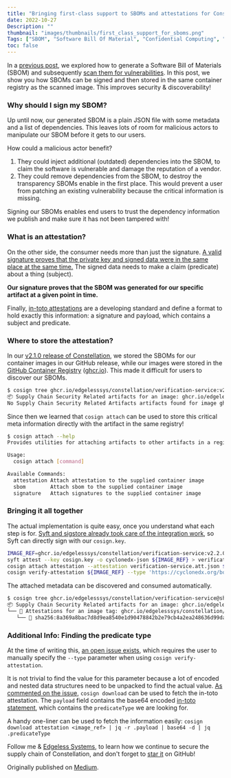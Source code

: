 ```yaml
---
title: "Bringing first-class support to SBOMs and attestations for Constellation containers"
date: 2022-10-27
Description: ""
thumbnail: "images/thumbnails/first_class_support_for_sboms.png"
Tags: ["SBOM", "Software Bill Of Material", "Confidential Computing", "Constellation", "Sigstore"]
toc: false
---
```


In a [previous post](https://datosh.github.io/post/sboms_for_confidential_kubernetes/), we explored how to generate a Software Bill of Materials (SBOM) and subsequently [scan them for vulnerabilities](https://datosh.github.io/post/zero_vulnerability_posture/). In this post, we show you how SBOMs can be signed and then stored in the same container registry as the scanned image. This improves security & discoverability!

### Why should I sign my SBOM?

Up until now, our generated SBOM is a plain JSON file with some metadata and a list of dependencies. This leaves lots of room for malicious actors to manipulate our SBOM before it gets to our users.

How could a malicious actor benefit?

1. They could inject additional (outdated) dependencies into the SBOM, to claim the software is vulnerable and damage the reputation of a vendor.
1. They could remove dependencies from the SBOM, to destroy the transparency SBOMs enable in the first place. This would prevent a user from patching an existing vulnerability because the critical information is missing.

Signing our SBOMs enables end users to trust the dependency information we publish and make sure it has not been tampered with!

### What is an attestation?

On the other side, the consumer needs more than just the signature. [A valid signature proves that the private key and signed data were in the same place at the same time.](https://www.youtube.com/watch?t=63&v=psTh2xOvVJI&feature=youtu.be) The signed data needs to make a claim (predicate) about a thing (subject).

**Our signature proves that the SBOM was generated for our specific artifact at a given point in time.**

Finally, [in-toto attestations](https://github.com/in-toto/attestation) are a developing standard and define a format to hold exactly this information: a signature and payload, which contains a subject and predicate.

### Where to store the attestation?

In our [v2.1.0 release of Constellation](https://github.com/edgelesssys/constellation/releases/tag/v2.1.0), we stored the SBOMs for our container images in our GitHub release, while our images were stored in the [GitHub Container Registry](https://github.com/orgs/edgelesssys/packages?repo_name=constellation) ([ghcr.io](https://ghcr.io/)). This made it difficult for users to discover our SBOMs.

```sh
$ cosign tree ghcr.io/edgelesssys/constellation/verification-service:v2.1.0
📦 Supply Chain Security Related artifacts for an image: ghcr.io/edgelesssys/constellation/verification-service:v2.1.0
No Supply Chain Security Related Artifacts artifacts found for image ghcr.io/edgelesssys/constellation/verification-service:v2.1.0
```

Since then we learned that `cosign attach` can be used to store this critical meta information directly with the artifact in the same registry!

```sh
$ cosign attach --help
Provides utilities for attaching artifacts to other artifacts in a registry

Usage:
  cosign attach [command]

Available Commands:
  attestation Attach attestation to the supplied container image
  sbom        Attach sbom to the supplied container image
  signature   Attach signatures to the supplied container image
```

### Bringing it all together

The actual implementation is quite easy, once you understand what each step is for. [Syft and sigstore already took care of the integration work](https://anchore.com/sbom/creating-sbom-attestations-using-syft-and-sigstore/), so Syft can directly sign with our `cosign.key`.


```sh
IMAGE_REF=ghcr.io/edgelesssys/constellation/verification-service:v2.2.0
syft attest --key cosign.key -o cyclonedx-json ${IMAGE_REF} > verification-service.att.json
cosign attach attestation --attestation verification-service.att.json ${IMAGE_REF}
cosign verify-attestation ${IMAGE_REF} --type 'https://cyclonedx.org/bom' --key cosign.pub
```

The attached metadata can be discovered and consumed automatically.

```sh
$ cosign tree ghcr.io/edgelesssys/constellation/verification-service@sha256:fe31333a0696e4b044a2e1e7c6d6c88d7c387753350f68e7533383e1c70e6360
📦 Supply Chain Security Related artifacts for an image: ghcr.io/edgelesssys/constellation/verification-service@sha256:fe31333a0696e4b044a2e1e7c6d6c88d7c387753350f68e7533383e1c70e6360
└── 💾 Attestations for an image tag: ghcr.io/edgelesssys/constellation/verification-service:sha256-fe31333a0696e4b044a2e1e7c6d6c88d7c387753350f68e7533383e1c70e6360.att
   └── 🍒 sha256:8a369a8bac7d8d9ea8540e1d90478842b2e79cb4a2ea248636d99daa0b60186b
```

### Additional Info: Finding the predicate type

At the time of writing this, [an open issue exists](https://github.com/sigstore/cosign/issues/2264), which requires the user to manually specify the `--type` parameter when using `cosign verify-attestation`.

It is not trivial to find the value for this parameter because a lot of encoded and nested data structures need to be unpacked to find the actual value. [As commented on the issue](https://github.com/sigstore/cosign/issues/2264#issuecomment-1280669576), `cosign download` can be used to fetch the in-toto attestation. The `payload` field contains the base64 encoded [in-toto statement](https://github.com/in-toto/attestation/blob/main/spec/README.md#statement), which contains the `predicateType` we are looking for.

A handy one-liner can be used to fetch the information easily: `cosign download attestation <image_ref> | jq -r .payload | base64 -d | jq .predicateType`

Follow me & [Edgeless Systems](https://www.edgeless.systems/blog/), to learn how we continue to secure the supply chain of Constellation, and don't forget to [star it](https://github.com/edgelesssys/constellation) on GitHub!

Originally published on [Medium](https://medium.com/@datosh18/bringing-first-class-support-to-sboms-and-attestations-for-constellation-containers-629d7894e25).
